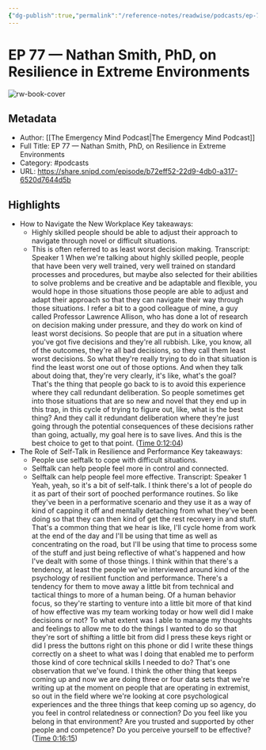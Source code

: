 ```yaml
---
{"dg-publish":true,"permalink":"/reference-notes/readwise/podcasts/ep-77-nathan-smith-ph-d-on-resilience-in-extreme-environments/"}
---
```


# EP 77 —  Nathan Smith, PhD, on Resilience in Extreme Environments

![rw-book-cover](https://wsrv.nl/?url=https%3A%2F%2Fi1.sndcdn.com%2Favatars-pTQIOSduyHGG3bqg-vzLoWA-original.jpg&w=100&h=100)

## Metadata
- Author: [[The Emergency Mind Podcast\|The Emergency Mind Podcast]]
- Full Title: EP 77 —  Nathan Smith, PhD, on Resilience in Extreme Environments
- Category: #podcasts
- URL: https://share.snipd.com/episode/b72eff52-22d9-4db0-a317-6520d7644d5b

## Highlights
- How to Navigate the New Workplace
  Key takeaways:
  - Highly skilled people should be able to adjust their approach to navigate through novel or difficult situations.
  - This is often referred to as least worst decision making.
  Transcript:
  Speaker 1
  When we're talking about highly skilled people, people that have been very well trained, very well trained on standard processes and procedures, but maybe also selected for their abilities to solve problems and be creative and be adaptable and flexible, you would hope in those situations those people are able to adjust and adapt their approach so that they can navigate their way through those situations. I refer a bit to a good colleague of mine, a guy called Professor Lawrence Allison, who has done a lot of research on decision making under pressure, and they do work on kind of least worst decisions. So people that are put in a situation where you've got five decisions and they're all rubbish. Like, you know, all of the outcomes, they're all bad decisions, so they call them least worst decisions. So what they're really trying to do in that situation is find the least worst one out of those options. And when they talk about doing that, they're very clearly, it's like, what's the goal? That's the thing that people go back to is to avoid this experience where they call redundant deliberation. So people sometimes get into those situations that are so new and novel that they end up in this trap, in this cycle of trying to figure out, like, what is the best thing? And they call it redundant deliberation where they're just going through the potential consequences of these decisions rather than going, actually, my goal here is to save lives. And this is the best choice to get to that point. ([Time 0:12:04](https://share.snipd.com/snip/c2395950-e6b5-4c76-b145-7bc7fe795d33))
- The Role of Self-Talk in Resilience and Performance
  Key takeaways:
  - People use selftalk to cope with difficult situations.
  - Selftalk can help people feel more in control and connected.
  - Selftalk can help people feel more effective.
  Transcript:
  Speaker 1
  Yeah, yeah, so it's a bit of self-talk. I think there's a lot of people do it as part of their sort of pooched performance routines. So like they've been in a performative scenario and they use it as a way of kind of capping it off and mentally detaching from what they've been doing so that they can then kind of get the rest recovery in and stuff. That's a common thing that we hear is like, I'll cycle home from work at the end of the day and I'll be using that time as well as concentrating on the road, but I'll be using that time to process some of the stuff and just being reflective of what's happened and how I've dealt with some of those things. I think within that there's a tendency, at least the people we've interviewed around kind of the psychology of resilient function and performance. There's a tendency for them to move away a little bit from technical and tactical things to more of a human being. Of a human behavior focus, so they're starting to venture into a little bit more of that kind of how effective was my team working today or how well did I make decisions or not? To what extent was I able to manage my thoughts and feelings to allow me to do the things I wanted to do so that they're sort of shifting a little bit from did I press these keys right or did I press the buttons right on this phone or did I write these things correctly on a sheet to what was I doing that enabled me to perform those kind of core technical skills I needed to do? That's one observation that we've found. I think the other thing that keeps coming up and now we are doing three or four data sets that we're writing up at the moment on people that are operating in extremist, so out in the field where we're looking at core psychological experiences and the three things that keep coming up so agency, do you feel in control relatedness or connection? Do you feel like you belong in that environment? Are you trusted and supported by other people and competence? Do you perceive yourself to be effective? ([Time 0:16:15](https://share.snipd.com/snip/4618f079-dc8f-4960-9300-e289d3e400b8))
